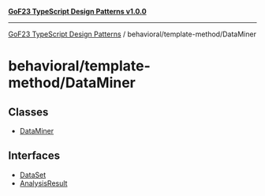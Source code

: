 [**GoF23 TypeScript Design Patterns v1.0.0**](../../../README.md)

***

[GoF23 TypeScript Design Patterns](../../../README.md) / behavioral/template-method/DataMiner

# behavioral/template-method/DataMiner

## Classes

- [DataMiner](classes/DataMiner.md)

## Interfaces

- [DataSet](interfaces/DataSet.md)
- [AnalysisResult](interfaces/AnalysisResult.md)

